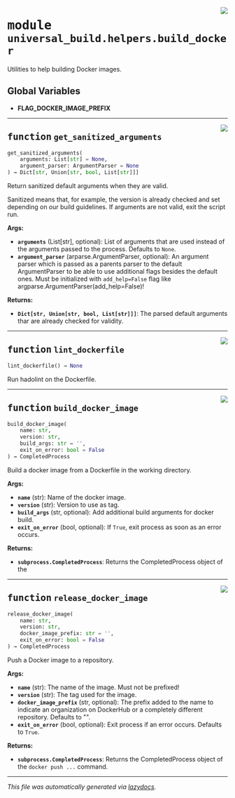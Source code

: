 <!-- markdownlint-disable -->

<a href="https://github.com/ml-tooling/universal-build/blob/main/src/universal_build/helpers/build_docker.py#L0"><img align="right" style="float:right;" src="https://img.shields.io/badge/-source-cccccc?style=flat-square"></a>

# <kbd>module</kbd> `universal_build.helpers.build_docker`
Utilities to help building Docker images. 

**Global Variables**
---------------
- **FLAG_DOCKER_IMAGE_PREFIX**

---

<a href="https://github.com/ml-tooling/universal-build/blob/main/src/universal_build/helpers/build_docker.py#L13"><img align="right" style="float:right;" src="https://img.shields.io/badge/-source-cccccc?style=flat-square"></a>

## <kbd>function</kbd> `get_sanitized_arguments`

```python
get_sanitized_arguments(
    arguments: List[str] = None,
    argument_parser: ArgumentParser = None
) → Dict[str, Union[str, bool, List[str]]]
```

Return sanitized default arguments when they are valid. 

Sanitized means that, for example, the version is already checked and set depending on our build guidelines. If arguments are not valid, exit the script run. 



**Args:**
 
 - <b>`arguments`</b> (List[str], optional):  List of arguments that are used instead of the arguments passed to the process. Defaults to `None`. 
 - <b>`argument_parser`</b> (arparse.ArgumentParser, optional):  An argument parser which is passed as a parents parser to the default ArgumentParser to be able to use additional flags besides the default ones. Must be initialized with `add_help=False` flag like argparse.ArgumentParser(add_help=False)! 



**Returns:**
 
 - <b>`Dict[str, Union[str, bool, List[str]]]`</b>:  The parsed default arguments thar are already checked for validity. 


---

<a href="https://github.com/ml-tooling/universal-build/blob/main/src/universal_build/helpers/build_docker.py#L43"><img align="right" style="float:right;" src="https://img.shields.io/badge/-source-cccccc?style=flat-square"></a>

## <kbd>function</kbd> `lint_dockerfile`

```python
lint_dockerfile() → None
```

Run hadolint on the Dockerfile. 


---

<a href="https://github.com/ml-tooling/universal-build/blob/main/src/universal_build/helpers/build_docker.py#L54"><img align="right" style="float:right;" src="https://img.shields.io/badge/-source-cccccc?style=flat-square"></a>

## <kbd>function</kbd> `build_docker_image`

```python
build_docker_image(
    name: str,
    version: str,
    build_args: str = '',
    exit_on_error: bool = False
) → CompletedProcess
```

Build a docker image from a Dockerfile in the working directory. 



**Args:**
 
 - <b>`name`</b> (str):  Name of the docker image. 
 - <b>`version`</b> (str):  Version to use as tag. 
 - <b>`build_args`</b> (str, optional):  Add additional build arguments for docker build. 
 - <b>`exit_on_error`</b> (bool, optional):  If `True`, exit process as soon as an error occurs. 



**Returns:**
 
 - <b>`subprocess.CompletedProcess`</b>:  Returns the CompletedProcess object of the 


---

<a href="https://github.com/ml-tooling/universal-build/blob/main/src/universal_build/helpers/build_docker.py#L89"><img align="right" style="float:right;" src="https://img.shields.io/badge/-source-cccccc?style=flat-square"></a>

## <kbd>function</kbd> `release_docker_image`

```python
release_docker_image(
    name: str,
    version: str,
    docker_image_prefix: str = '',
    exit_on_error: bool = False
) → CompletedProcess
```

Push a Docker image to a repository. 



**Args:**
 
 - <b>`name`</b> (str):  The name of the image. Must not be prefixed! 
 - <b>`version`</b> (str):  The tag used for the image. 
 - <b>`docker_image_prefix`</b> (str, optional):  The prefix added to the name to indicate an organization on DockerHub or a completely different repository. Defaults to "". 
 - <b>`exit_on_error`</b> (bool, optional):  Exit process if an error occurs. Defaults to `True`. 



**Returns:**
 
 - <b>`subprocess.CompletedProcess`</b>:  Returns the CompletedProcess object of the `docker push ...` command. 




---

_This file was automatically generated via [lazydocs](https://github.com/ml-tooling/lazydocs)._
